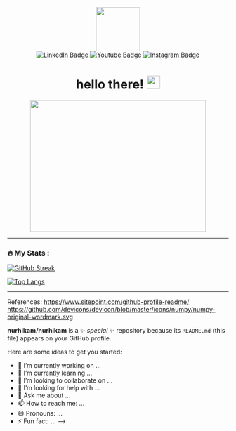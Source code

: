 <div id="header" align="center">
  <img src="https://media.giphy.com/media/EOmYN5kVP3W2Lyn6dx/giphy.gif" width="100"/>
  
  <div id="badges">
    <a href="https://linkedin.com/in/nurhikam/">
      <img src="https://img.shields.io/badge/LinkedIn-blue?style=for-the-badge&logo=linkedin&logoColor=white" alt="LinkedIn Badge"/>
    </a>
    <a href="#">
      <img src="https://img.shields.io/badge/YouTube-red?style=for-the-badge&logo=youtube&logoColor=white" alt="Youtube Badge"/>
    </a>
    <a href="https://instagram.com/nurhikam65/">
      <img src="https://img.shields.io/badge/Instagram-blue?style=for-the-badge&logo=instagram&logoColor=white" alt="Instagram Badge"/>
    </a>
  </div>

  <img src="https://komarev.com/ghpvc/?username=nurhikam&style=flat-square&color=blue" alt=""/>

  <h1>
    hello there!
    <img src="https://media.giphy.com/media/v1.Y2lkPTc5MGI3NjExZzV5eW5pbXU2NGluZjYwamQ0YnU5d3RibHFib2VtOGc4dHg3dWRlMiZlcD12MV9pbnRlcm5hbF9naWZfYnlfaWQmY3Q9cw/5A4gz2QktOjs3nYq1U/giphy.gif" width="30px"/>
  </h1>

</div>

<div align="center">
  <img src="https://media.giphy.com/media/zMukICnMEZmSf8zvXd/giphy.gif" width="400" height="300"/>
</div>

---
<!--
### :man_technologist: About Me : 

I am an Engineer <img src="https://media.giphy.com/media/WUlplcMpOCEmTGBtBW/giphy.gif" width="30"> from Indonesia.

- 🔬 I'm working on machine learning projects involving computer vision and natural language processing.
- 🤖 Building prototypes and MVPs for conversational AI assistants and chatbots.
- 🧠 Always learning about the latest advancements in deep learning and neural networks.
- 📊 Using Python, TensorFlow, PyTorch and other libraries to analyze data and train AI models.
- ⚙️ Deploying machine learning models to production and optimizing for scale and performance.
- 📚 In my free time, I like to read AI research papers and experiment with Kaggle datasets.
- :mailbox:How to reach me: [![Linkedin Badge](https://img.shields.io/badge/-nurhikam-blue?style=flat&logo=Linkedin&logoColor=white)](https://linkedin.com/in/nurhikam)

---

### :hammer_and_wrench: Languages and Tools :

<div>
  <img src="https://github.com/devicons/devicon/blob/master/icons/python/python-original-wordmark.svg" title="Python" alt="Python" width="40" height="40"/>&nbsp;
  <img src="https://github.com/devicons/devicon/blob/master/icons/mysql/mysql-original-wordmark.svg" title="MySQL"  alt="MySQL" width="40" height="40"/>&nbsp;
  <img src="https://github.com/devicons/devicon/blob/master/icons/react/react-original-wordmark.svg" title="React" alt="React" width="40" height="40"/>&nbsp;
  <img src="https://github.com/devicons/devicon/blob/master/icons/git/git-original-wordmark.svg" title="Git" **alt="Git" width="40" height="40"/>
  <img src="https://github.com/devicons/devicon/blob/master/icons/css3/css3-plain-wordmark.svg"  title="CSS3" alt="CSS" width="40" height="40"/>&nbsp;
  <img src="https://github.com/devicons/devicon/blob/master/icons/html5/html5-original.svg" title="HTML5" alt="HTML" width="40" height="40"/>&nbsp;
  <img src="https://github.com/devicons/devicon/blob/master/icons/javascript/javascript-original.svg" title="JavaScript" alt="JavaScript" width="40" height="40"/>&nbsp;
  <img src="https://github.com/devicons/devicon/blob/master/icons/pandas/pandas-original-wordmark.svg" title="" alt="" width="40" height="40"/>&nbsp;
  <img src="https://github.com/devicons/devicon/blob/master/icons/numpy/numpy-original-wordmark.svg" title="" alt="" width="40" height="40"/>&nbsp;
  <img src="https://github.com/devicons/devicon/blob/master/icons/kaggle/kaggle-original-wordmark.svg" title="" alt="" width="40" height="40"/>&nbsp;
</div>

---
-->
### :fire: My Stats :

[![GitHub Streak](http://github-readme-streak-stats.herokuapp.com?user=nurhikam&theme=dark&background=000000)](https://git.io/streak-stats)

[![Top Langs](https://github-readme-stats.vercel.app/api/top-langs/?username=nurhikam&layout=compact&theme=vision-friendly-dark)](https://github.com/anuraghazra/github-readme-stats)

---
<!--
### :writing_hand: Blog Posts :

<!-- BLOG-POST-LIST:START -->
<!-- BLOG-POST-LIST:END -->



References:
https://www.sitepoint.com/github-profile-readme/
https://github.com/devicons/devicon/blob/master/icons/numpy/numpy-original-wordmark.svg

**nurhikam/nurhikam** is a ✨ _special_ ✨ repository because its `README.md` (this file) appears on your GitHub profile.

Here are some ideas to get you started:

- 🔭 I’m currently working on ...
- 🌱 I’m currently learning ...
- 👯 I’m looking to collaborate on ...
- 🤔 I’m looking for help with ...
- 💬 Ask me about ...
- 📫 How to reach me: ...
- 😄 Pronouns: ...
- ⚡ Fun fact: ...
-->
